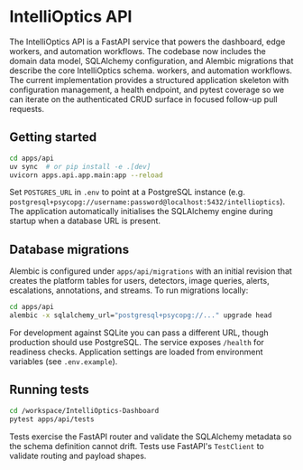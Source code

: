 # IntelliOptics API

The IntelliOptics API is a FastAPI service that powers the dashboard, edge
workers, and automation workflows. The codebase now includes the domain data
model, SQLAlchemy configuration, and Alembic migrations that describe the core
IntelliOptics schema.
workers, and automation workflows. The current implementation provides a
structured application skeleton with configuration management, a health
endpoint, and pytest coverage so we can iterate on the authenticated CRUD
surface in focused follow-up pull requests.

## Getting started

```bash
cd apps/api
uv sync  # or pip install -e .[dev]
uvicorn apps.api.app.main:app --reload
```

Set `POSTGRES_URL` in `.env` to point at a PostgreSQL instance (e.g.
`postgresql+psycopg://username:password@localhost:5432/intellioptics`). The
application automatically initialises the SQLAlchemy engine during startup when
a database URL is present.

## Database migrations

Alembic is configured under `apps/api/migrations` with an initial revision that
creates the platform tables for users, detectors, image queries, alerts,
escalations, annotations, and streams. To run migrations locally:

```bash
cd apps/api
alembic -x sqlalchemy_url="postgresql+psycopg://..." upgrade head
```

For development against SQLite you can pass a different URL, though production
should use PostgreSQL.
The service exposes `/health` for readiness checks. Application settings are
loaded from environment variables (see `.env.example`).

## Running tests

```bash
cd /workspace/IntelliOptics-Dashboard
pytest apps/api/tests
```

Tests exercise the FastAPI router and validate the SQLAlchemy metadata so the
schema definition cannot drift.
Tests use FastAPI's `TestClient` to validate routing and payload shapes.
